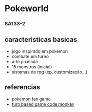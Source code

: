 # Pokeworld
### SA133-2

## caracteristicas basicas

- jogo inspirado em pokemon
- combate em turno
- arte pixelada
- 15 monstros (inicial)
- sistemas de rpg (xp, customização...)

## referencias

- [pokemon fan game](https://fb.com.br)
- [turn based game code monkey](https://www.google.com.br)

